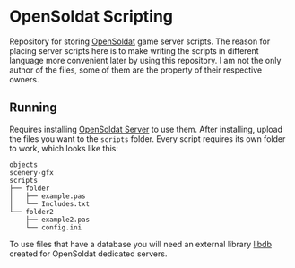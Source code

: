# OpenSoldat Scripting
Repository for storing [OpenSoldat](https://github.com/opensoldat/opensoldat) game server scripts. The reason for placing server scripts here is to make writing the scripts in different language more convenient later by using this repository. I am not the only author of the files, some of them are the property of their respective owners.

## Running
Requires installing [OpenSoldat Server](https://wiki.soldat.pl/index.php/Server) to use them. After installing, upload the files you want to the `scripts` folder. Every script requires its own folder to work, which looks like this:

    objects
    scenery-gfx
    scripts
    ├── folder
    │   ├── example.pas
    │   └── Includes.txt
    └── folder2
        ├── example2.pas
        └── config.ini

To use files that have a database you will need an external library [libdb](https://github.com/XvayS/libdb) created for OpenSoldat dedicated servers.
